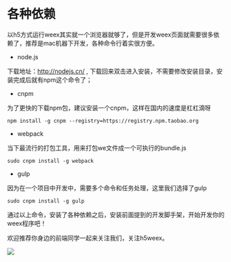 # 各种依赖

以h5方式运行weex其实就一个浏览器就够了，但是开发weex页面就需要很多依赖了，推荐是mac机器下开发，各种命令行着实很方便。

- node.js

下载地址：http://nodejs.cn/ , 下载回来双击进入安装，不需要修改安装目录，安装完成后就有npm这个命令了；

- cnpm

为了更快的下载npm包，建议安装一个cnpm，这样在国内的速度是杠杠滴呀

```
npm install -g cnpm --registry=https://registry.npm.taobao.org
```

- webpack

当下最流行的打包工具，用来打包we文件成一个可执行的bundle.js

```
sudo cnpm install -g webpack
```

- gulp

因为在一个项目中开发中，需要多个命令和任务处理，这里我们选择了gulp

```
sudo cnpm install -g gulp
```

通过以上命令，安装了各种依赖之后，安装前面提到的开发脚手架，开始开发你的weex程序吧！


欢迎推荐你身边的前端同学一起来关注我们，关注h5weex。

![](https://img.alicdn.com/tps/TB1C36iNpXXXXaLXVXXXXXXXXXX-430-430.jpg_200x200)
